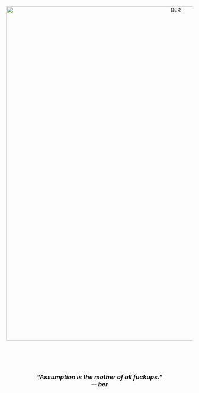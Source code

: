 <div align="center">
  <img src="https://github.com/user-attachments/assets/24b6d67d-9e78-4ef0-93d1-e2430418cc37" alt="BER" width="900">

  <br/><br/><br/>
<h3>
  <i>"Assumption is the mother of all fuckups."<br/> -- ber</i>
</h3>
</div>
